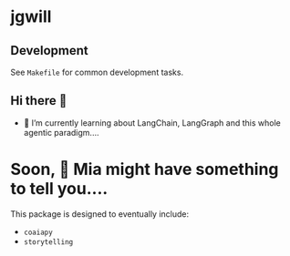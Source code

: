 # jgwill

## Development

See `Makefile` for common development tasks.
## Hi there 👋

<!--
**jgwill/jgwill** is a ✨ _special_ ✨ repository because its `README.md` (this file) appears on your GitHub profile.

Here are some ideas to get you started:

- 🔭 I’m currently working on ...
- 🌱 I’m currently learning ...
- 👯 I’m looking to collaborate on ...
- 🤔 I’m looking for help with ...
- 💬 Ask me about ...
- 📫 How to reach me: ...
- 😄 Pronouns: ...
- ⚡ Fun fact: ...
-->


- 🌱 I’m currently learning about LangChain, LangGraph and this whole agentic paradigm....

# Soon, 🧠 Mia might have something to tell you....


This package is designed to eventually include:
- `coaiapy`
- `storytelling`
